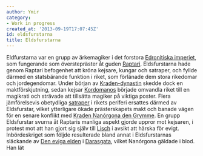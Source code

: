 ```yaml
---
author: Ymir
category:
- Work in progress
created_at: '2013-09-19T17:07:45Z'
id: eldsfurstarna
title: Eldsfurstarna
---
```

Eldfurstarna var en grupp av ärkemagiker i det forstora [Edronitiska imperiet], som fungerande som överstepräster åt guden [Raptari]. Eldsfurstarna hade genom Raptari befogenhet att kröna kejsare, kungar och satraper, och fyllde därmed en statsbärande funktion i riket, som förlänade dem stora rikedomar och jordegendomar. Under början av [Kraden-dynastin] skedde dock en maktförskjutning, sedan kejsar [Kordomanos] började omvandla riket till en magikrati och strävade att tillsätta magiker på viktiga poster. Flera jämförelsevis obetydliga [satraper] i rikets periferi ersattes därmed av Eldsfurstar, vilket ytterligare ökade prästerskapets makt och banade vägen för en senare konflikt med [Kraden Nanórgona den Grymme]. En grupp Eldsfurstar svurna åt Raptaris manliga aspekt gjorde uppror mot kejsaren, i protest mot att han gjort sig själv till [Lisch] i avsikt att härska för evigt. Inbördeskriget som följde resulterade bland annat i Eldsfurstarnas släckande av [Den eviga elden] i [Darasgata], vilket Nanórgona gäldade i blod. Han lät

  [Edronitiska imperiet]: Edronitiska_imperiet
  [Raptari]: Raptari
  [Kraden-dynastin]: Kraden-dynastin
  [Kordomanos]: Kordomanos_den_Store
  [satraper]: Satrap
  [Kraden Nanórgona den Grymme]: Kraden_Nanórgona_den_Grymme
  [Lisch]: Lisch
  [Den eviga elden]: Evighetseldar
  [Darasgata]: Darasgata
